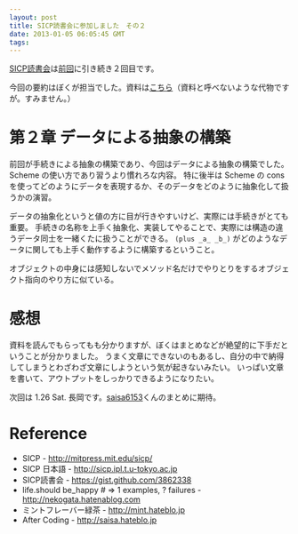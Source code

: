 ```yaml
---
layout: post
title: SICP読書会に参加しました　その２
date: 2013-01-05 06:05:45 GMT
tags: 
---
```


[SICP読書会](https://gist.github.com/3862338)は[前回](http://diclog.tumblr.com/post/36468641670/sicp)に引き続き２回目です。

今回の要約はぼくが担当でした。資料は[こちら](https://gist.github.com/4357466)（資料と呼べないような代物ですが。すみません。）

# 第２章 データによる抽象の構築
前回が手続きによる抽象の構築であり、今回はデータによる抽象の構築でした。
Scheme の使い方であり習うより慣れろな内容。
特に後半は Scheme の cons を使ってどのようにデータを表現するか、そのデータをどのように抽象化して扱うかの演習。

データの抽象化というと値の方に目が行きやすいけど、実際には手続きがとても重要。
手続きの名称を上手く抽象化、実装してやることで、実際には構造の違うデータ同士を一緒くたに扱うことができる。 `(plus _a_ _b_)` がどのようなデータに関しても上手く動作するように構築するということ。

オブジェクトの中身には感知しないでメソッド名だけでやりとりをするオブジェクト指向のやり方に似ている。


# 感想
資料を読んでもらってもも分かりますが、ぼくはまとめなどが絶望的に下手だということが分かりました。
うまく文章にできないのもあるし、自分の中で納得してしまうとわざわざ文章にしようという気が起きないみたい。
いっぱい文章を書いて、アウトプットをしっかりできるようになりたい。



次回は 1.26 Sat. 長岡です。[saisa6153]()くんのまとめに期待。

# Reference
* SICP - http://mitpress.mit.edu/sicp/
* SICP 日本語 - http://sicp.ipl.t.u-tokyo.ac.jp
* SICP読書会 - https://gist.github.com/3862338
* life.should be_happy # => 1 examples, ? failures - http://nekogata.hatenablog.com
* ミントフレーバー緑茶 - http://mint.hateblo.jp
* After Coding - http://saisa.hateblo.jp


[@neko_gata_s]: http://twitter.com/neko_gata_s
[@saisa6153]: http://twitter.com/saisa6153

